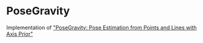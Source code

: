 # PoseGravity

Implementation of ["PoseGravity: Pose Estimation from Points and Lines with Axis Prior"](https://doi.org/10.48550/arXiv.2405.12646)
